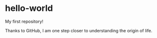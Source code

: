 # hello-world
My first repository!

Thanks to GitHub, I am one step closer to understanding the origin of life.

